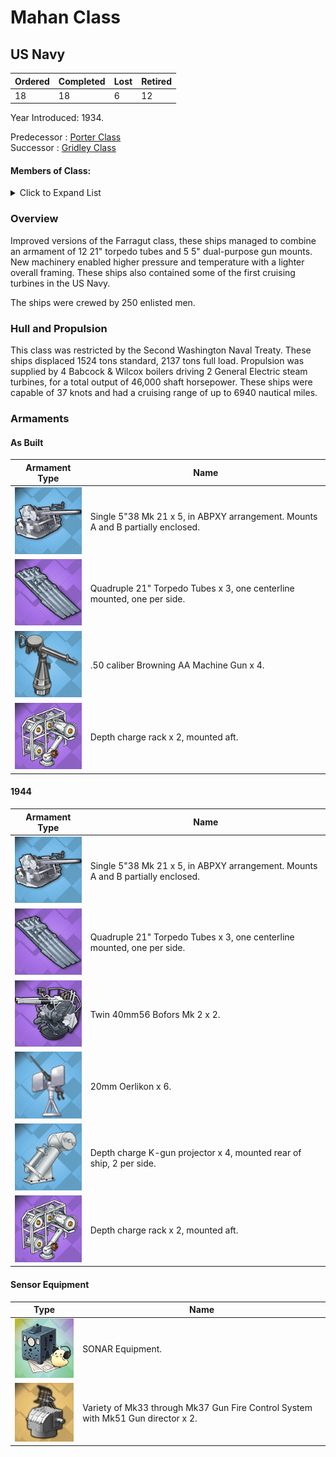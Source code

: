 # Mahan Class
## US Navy

Ordered | Completed | Lost | Retired
 ------ | ------ | ------ | ------ 
18 | 18 | 6 | 12 <br/>
 
Year Introduced: 1934. <br/>
 
Predecessor : [Porter Class](/History/USN/PorterClass.md) <br/>
Successor : [Gridley Class](/History/USN/GridleyClass.md) <br/>

#### Members of Class: <br/>

<details>
	<summary>Click to Expand List</summary>
	
Icon | Name | Hull Number | Present
| ------ | ------ | ------ |  ------ |
![UnknownDD](/Icons/Ship/UnknownDD.png) | Mahan | DD-364 | No <br/>
![UnknownDD](/Icons/Ship/UnknownDD.png) | Cummings | DD-365 | No <br/>
![UnknownDD](/Icons/Ship/UnknownDD.png) | Drayton | DD-366 | No <br/>
![UnknownDD](/Icons/Ship/UnknownDD.png) | Lamson | DD-336 | No <br/>
![UnknownDD](/Icons/Ship/UnknownDD.png) | Flusser | DD-368 | No <br/>
![UnknownDD](/Icons/Ship/UnknownDD.png) | Reid | DD-369 | No <br/>
![UnknownDD](/Icons/Ship/UnknownDD.png) | Case | DD-370 | No <br/>
![UnknownDD](/Icons/Ship/UnknownDD.png) | Conyngham | DD-371 | No <br/>
![Cassin](/Icons/Ship/EagleUnion/Cassin.png) | Cassin | DD-372 | Yes <br/>
![UnknownDD](/Icons/Ship/UnknownDD.png) | Shaw | DD-373 | No <br/>
![UnknownDD](/Icons/Ship/UnknownDD.png) | Tucker | DD-374 | No <br/>
![Downes](/Icons/Ship/EagleUnion/Downes.png) | Downes | DD-375| Yes <br/>
![UnknownDD](/Icons/Ship/UnknownDD.png) | Cushing | DD-376 | No <br/>
![UnknownDD](/Icons/Ship/UnknownDD.png) | Perkins | DD-377 | No <br/>
![UnknownDD](/Icons/Ship/UnknownDD.png) | Smith | DD-378 | No <br/>
![UnknownDD](/Icons/Ship/UnknownDD.png) | Preston | DD-379 | No <br/>
![UnknownDD](/Icons/Ship/UnknownDD.png) | Dunlap | DD-384 | No <br/>
![UnknownDD](/Icons/Ship/UnknownDD.png) | Fanning | DD-385 | No <br/>

</details>

### Overview

Improved versions of the Farragut class, these ships managed to combine an armament of 12 21" torpedo tubes and 5 5" dual-purpose gun mounts. New machinery enabled higher pressure and temperature with a lighter overall framing. These ships also contained some of the first cruising turbines in the US Navy.

The ships were crewed by 250 enlisted men. <br/>

### Hull and Propulsion

This class was restricted by the Second Washington Naval Treaty. These ships displaced 1524 tons standard, 2137 tons full load. Propulsion was supplied by 4 Babcock & Wilcox boilers driving 2 General Electric steam turbines, for a total output of 46,000 shaft horsepower. These ships were capable of 37 knots and had a cruising range of up to 6940 nautical miles.

### Armaments

#### As Built

Armament Type | Name |
 ------ | ------ |
![Single5in38Mk21](/Icons/Equipment/Guns/DD/5in38Mk21.png) | Single 5"38 Mk 21 x 5, in ABPXY arrangement. Mounts A and B partially enclosed.
![Quadruple21in](/Icons/Equipment/Torpedo/Surface/21inQuadrupleUSN.png) | Quadruple 21" Torpedo Tubes x 3, one centerline mounted, one per side.
![0.5inAAMG](/Icons/Equipment/AA/0.5inAAMG.png) | .50 caliber Browning AA Machine Gun x 4.
![ImprovedDC](/Icons/Equipment/Auxiliary/ImprovedDepthCharge.png) | Depth charge rack x 2, mounted aft. <br/>

#### 1944

Armament Type | Name |
 ------ | ------ |
![Single5in38Mk21](/Icons/Equipment/Guns/DD/5in38Mk21.png) | Single 5"38 Mk 21 x 5, in ABPXY arrangement. Mounts A and B partially enclosed.
![Quadruple21in](/Icons/Equipment/Torpedo/Surface/21inQuadrupleUSN.png) | Quadruple 21" Torpedo Tubes x 3, one centerline mounted, one per side.
![Twin40mmBofors](/Icons/Equipment/AA/Twin40mmUSN.png) | Twin 40mm56 Bofors Mk 2 x 2.
![20mmOerlikon](/Icons/Equipment/AA/20mmOerlikon.png) | 20mm Oerlikon x 6.
![DC](/Icons/Equipment/Auxiliary/DepthCharge.png) | Depth charge K-gun projector x 4, mounted rear of ship, 2 per side.
![ImprovedDC](/Icons/Equipment/Auxiliary/ImprovedDepthCharge.png) | Depth charge rack x 2, mounted aft. <br/>

#### Sensor Equipment

Type | Name |
 ------ | ------ |
![OldSonar](/Icons/Equipment/Auxiliary/OldSonar.png) | SONAR Equipment. <br/>
![Mk33](/Icons/Equipment/Auxiliary/Mk33FireDirector.png) | Variety of Mk33 through Mk37 Gun Fire Control System with Mk51 Gun director x 2. <br/>